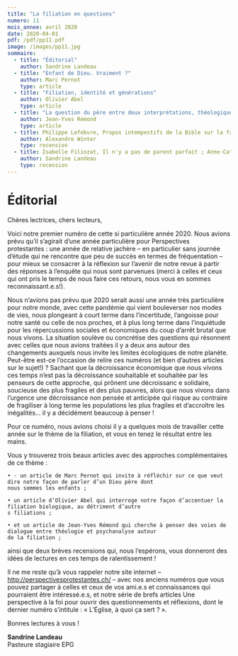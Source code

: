 ```yaml
---
title: "La filiation en questions"
numero: 11
mois_annee: avril 2020
date: 2020-04-01
pdf: /pdf/pp11.pdf
image: /images/pp11.jpg
sommaire:
  - title: "Éditorial"
    author: Sandrine Landeau
  - title: "Enfant de Dieu. Vraiment ?"
    author: Marc Pernot
    type: article
  - title: "Filiation, identité et générations"
    author: Olivier Abel
    type: article
  - title: "La question du père entre deux interprétations, théologique et psychanalytique"
    author: Jean-Yves Rémond
    type: article
  - title: Philippe Lefebvre, Propos intempestifs de la Bible sur la famille, Paris, Cerf, 2016
    author: Alexandre Winter
    type: recension
  - title: Isabelle Filiozat, Il n'y a pas de parent parfait ; Anne-Catherine Pernot-Masson, Faire son bilan de parent
    author: Sandrine Landeau
    type: recension
---
```


# Éditorial

Chères lectrices, chers lecteurs,

Voici notre premier numéro de cette si particulière année 2020. 
Nous avions prévu qu’il s’agirait d’une année particulière pour Perspectives protestantes : une année de relative jachère – 
en particulier sans journée d’étude qui ne rencontre que peu de succès en termes de fréquentation – pour mieux se consacrer
à la réflexion sur l’avenir de notre revue à partir des réponses à l’enquête qui nous sont parvenues (merci à celles et ceux
qui ont pris le temps de nous faire ces retours, nous vous en sommes reconnaissant.e.s!).

Nous n’avions pas prévu que 2020 serait aussi une année très particulière pour notre monde, avec cette pandémie qui vient
bouleverser nos modes de vies, nous plongeant à court terme dans l’incertitude, l’angoisse pour notre santé ou celle de nos
proches, et à plus long terme dans l’inquiétude pour les répercussions sociales et économiques du coup d’arrêt brutal que
nous vivons. La situation soulève ou concrétise des questions qui résonnent avec celles que nous avions traitées il y a deux
ans autour des changements auxquels nous invite les limites écologiques de notre planète. Peut-être est-ce l’occasion de
relire ces numéros (et bien d’autres articles sur le sujet!) ? Sachant que la décroissance économique que nous vivons ces
temps n’est pas la décroissance souhaitable et souhaitée par les penseurs de cette approche, qui prônent une décroissanc
e solidaire, soucieuse des plus fragiles et des plus pauvres, alors que nous vivons dans l’urgence une décroissance non pensée
et anticipée qui risque au contraire de fragiliser à long terme les populations les plus fragiles et d’accroître les
inégalités… il y a décidément beaucoup à penser ! 

Pour ce numéro, nous avions choisi il y a quelques mois de travailler cette année sur le thème de la filiation, et vous en
tenez le résultat entre les mains. 

Vous y trouverez trois beaux articles avec des approches complémentaires de ce thème : 

    • - un article de Marc Pernot qui invite à réfléchir sur ce que veut dire notre façon de parler d’un Dieu père dont
    nous sommes les enfants ;
    
    • un article d’Olivier Abel qui interroge notre façon d’accentuer la filiation biologique, au détriment d’autre
    s filiations ;
    
    • et un article de Jean-Yves Rémond qui cherche à penser des voies de dialogue entre théologie et psychanalyse autour
    de la filiation ;
    
ainsi que deux brèves recensions qui, nous l’espérons, vous donneront des idées de lectures en ces temps de ralentissement !

Il ne me reste qu’à vous rappeler notre site internet – http://perspectivesprotestantes.ch/ – avec nos anciens numéros
que vous pouvez partager à celles et ceux de vos ami.e.s et connaissances qui pourraient être intéressé.e.s, et notre série
de brefs articles Une perspective à la foi pour ouvrir des questionnements et réflexions, dont le dernier numéro s’intitule
: « L’Église, à quoi ça sert ? ».

Bonnes lectures à vous !

**Sandrine Landeau**  
Pasteure stagiaire EPG

